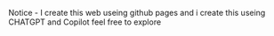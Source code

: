Notice - I create this web useing github pages and i create  this useing CHATGPT and Copilot feel free to explore
